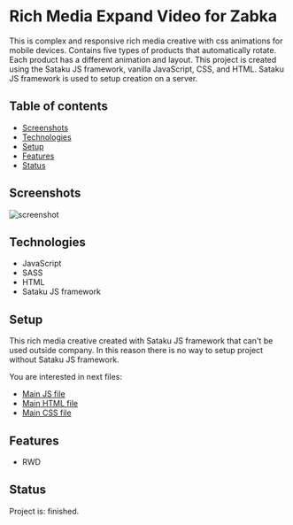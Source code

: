 # Rich Media Expand Video for Zabka

This is complex and responsive rich media creative with css animations for mobile devices.
Contains five types of products that automatically rotate. Each product has a different animation and layout.
This project is created using the Sataku JS framework, vanilla JavaScript, CSS, and HTML.
Sataku JS framework is used to setup creation on a server.

## Table of contents
* [Screenshots](#screenshots)
* [Technologies](#technologies)
* [Setup](#setup)
* [Features](#features)
* [Status](#status) 

## Screenshots
![screenshot](https://github.com/AndrewSotnikow/SarigatoExpandVideo/blob/main/media/gif.gif)

## Technologies
* JavaScript
* SASS
* HTML
* Sataku JS framework

## Setup

This rich media creative created with Sataku JS framework that can't be used outside company.
In this reason there is no way to setup project without Sataku JS framework.

You are interested in next files:

* [Main JS file](https://github.com/AndrewSotnikow/SarigatoExpandVideo/blob/main/src/scripts/expand.js)
* [Main HTML file](https://github.com/AndrewSotnikow/SarigatoExpandVideo/blob/main/src/docs/expand_mobile.html)
* [Main CSS file](https://github.com/AndrewSotnikow/SarigatoExpandVideo/blob/main/src/styles/expand_mobile.scss)

## Features
* RWD


## Status
Project is: finished.
